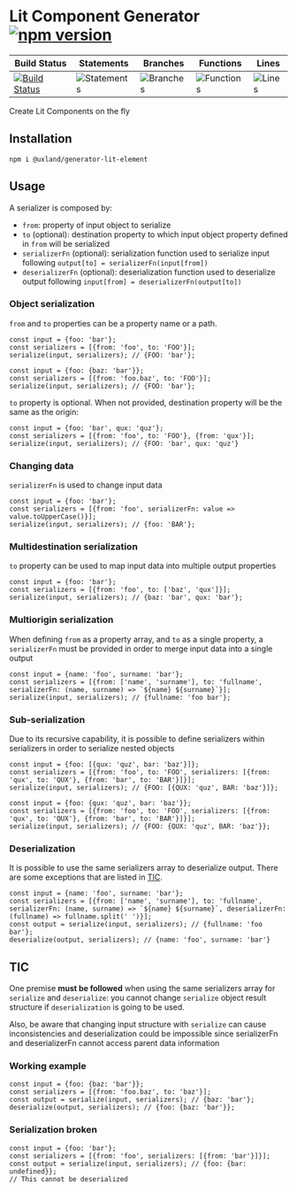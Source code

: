 # Lit Component Generator [![npm version](https://badge.fury.io/js/%40uxland%2Fgenerator-lit-component.svg)](https://badge.fury.io/js/%40uxland%2Fgenerator-lit-component)

| Build Status                                                                                                                          | Statements                                    | Branches                                  | Functions                                   | Lines                               |
| ------------------------------------------------------------------------------------------------------------------------------------- | --------------------------------------------- | ----------------------------------------- | ------------------------------------------- | ----------------------------------- |
| [![Build Status](https://api.travis-ci.org/uxland/generator-lit-element.svg)](https://api.travis-ci.org/uxland/generator-lit-element) | ![Statements](#statements# 'Make me better!') | ![Branches](#branches# 'Make me better!') | ![Functions](#functions# 'Make me better!') | ![Lines](#lines# 'Make me better!') |

Create Lit Components on the fly

## Installation

`npm i @uxland/generator-lit-element`

## Usage

A serializer is composed by:

- `from`: property of input object to serialize
- `to` (optional): destination property to which input object property defined in `from` will be serialized
- `serializerFn` (optional): serialization function used to serialize input following `output[to] = serializerFn(input[from])`
- `deserializerFn` (optional): deserialization function used to deserialize output following `input[from] = deserializerFn(output[to])`

### Object serialization

`from` and `to` properties can be a property name or a path.

```
const input = {foo: 'bar'};
const serializers = [{from: 'foo', to: 'FOO'}];
serialize(input, serializers); // {FOO: 'bar'};
```

```
const input = {foo: {baz: 'bar'}};
const serializers = [{from: 'foo.baz', to: 'FOO'}];
serialize(input, serializers); // {FOO: 'bar'};
```

`to` property is optional. When not provided, destination property will be the same as the origin:

```
const input = {foo: 'bar', qux: 'quz'};
const serializers = [{from: 'foo', to: 'FOO'}, {from: 'qux'}];
serialize(input, serializers); // {FOO: 'bar', qux: 'quz'}
```

### Changing data

`serializerFn` is used to change input data

```
const input = {foo: 'bar'};
const serializers = [{from: 'foo', serializerFn: value => value.toUpperCase()}];
serialize(input, serializers); // {foo: 'BAR'};
```

### Multidestination serialization

`to` property can be used to map input data into multiple output properties

```
const input = {foo: 'bar'};
const serializers = [{from: 'foo', to: ['baz', 'qux']}];
serialize(input, serializers); // {baz: 'bar', qux: 'bar'};
```

### Multiorigin serialization

When defining `from` as a property array, and `to` as a single property, a `serializerFn` must be provided in order to merge input data into a single output

```
const input = {name: 'foo', surname: 'bar'};
const serializers = [{from: ['name', 'surname'], to: 'fullname', serializerFn: (name, surname) => `${name} ${surname}`}];
serialize(input, serializers); // {fullname: 'foo bar'};
```

### Sub-serialization

Due to its recursive capability, it is possible to define serializers within serializers in order to serialize nested objects

```
const input = {foo: [{qux: 'quz', bar: 'baz'}]};
const serializers = [{from: 'foo', to: 'FOO', serializers: [{from: 'qux', to: 'QUX'}, {from: 'bar', to: 'BAR'}]}];
serialize(input, serializers); // {FOO: [{QUX: 'quz', BAR: 'baz'}]};
```

```
const input = {foo: {qux: 'quz', bar: 'baz'}};
const serializers = [{from: 'foo', to: 'FOO', serializers: [{from: 'qux', to: 'QUX'}, {from: 'bar', to: 'BAR'}]}];
serialize(input, serializers); // {FOO: {QUX: 'quz', BAR: 'baz'}};
```

### Deserialization

It is possible to use the same serializers array to deserialize output. There are some exceptions that are listed in [TIC](#tic).

```
const input = {name: 'foo', surname: 'bar'};
const serializers = [{from: ['name', 'surname'], to: 'fullname', serializerFn: (name, surname) => `${name} ${surname}`, deserializerFn: (fullname) => fullname.split(' ')}];
const output = serialize(input, serializers); // {fullname: 'foo bar'};
deserialize(output, serializers); // {name: 'foo', surname: 'bar'}
```

## TIC

One premise **must be followed** when using the same serializers array for `serialize` and `deserialize`: you cannot change `serialize` object result structure if `deserialization` is going to be used.

Also, be aware that changing input structure with `serialize` can cause inconsistencies and deserialization could be impossible since serializerFn and deserializerFn cannot access parent data information

### Working example

```
const input = {foo: {baz: 'bar'}};
const serializers = [{from: 'foo.baz', to: 'baz'}];
const output = serialize(input, serializers); // {baz: 'bar'};
deserialize(output, serializers); // {foo: {baz: 'bar'}};
```

### Serialization broken

```
const input = {foo: 'bar'};
const serializers = [{from: 'foo', serializers: [{from: 'bar'}]}];
const output = serialize(input, serializers); // {foo: {bar: undefined}};
// This cannot be deserialized
```
